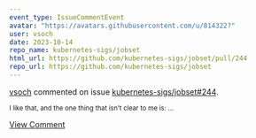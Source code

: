 ```yaml
---
event_type: IssueCommentEvent
avatar: "https://avatars.githubusercontent.com/u/814322?"
user: vsoch
date: 2023-10-14
repo_name: kubernetes-sigs/jobset
html_url: https://github.com/kubernetes-sigs/jobset/pull/244
repo_url: https://github.com/kubernetes-sigs/jobset
---
```


<a href='https://github.com/vsoch' target='_blank'>vsoch</a> commented on issue <a href='https://github.com/kubernetes-sigs/jobset/pull/244' target='_blank'>kubernetes-sigs/jobset#244</a>.

<small>I like that, and the one thing that isn't clear to me is:...</small>

<a href='https://github.com/kubernetes-sigs/jobset/pull/244' target='_blank'>View Comment</a>